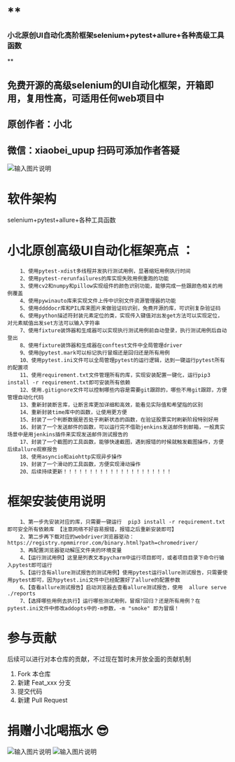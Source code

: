 #  **

### 小北原创UI自动化高阶框架selenium+pytest+allure+各种高级工具函数
** 

## 免费开源的高级selenium的UI自动化框架，开箱即用，复用性高，可适用任何web项目中
## 原创作者：小北
## 微信：xiaobei_upup   扫码可添加作者答疑
![输入图片说明](screenshots/888f3f9e1e8bd0a003aac3d204afaa8.jpg)

# 软件架构
selenium+pytest+allure+各种工具函数

# 小北原创高级UI自动化框架亮点 ：
        1、使用pytest-xdist多线程并发执行测试用例，显著缩短用例执行时间
        2、使用pytest-rerunfailures的库实现失败用例重跑的功能
        3、使用cv2和numpy和pillow实现组件的颜色识别功能，能够完成一些跟颜色相关的用例覆盖
        4、使用pywinauto库来实现文件上传中识别文件资源管理器的功能
        5、使用ddddocr库和PIL库来图片来做验证码识别，免费开源的库，可识别复杂验证码
        6、使用python描述符封装元素定位的类，实现传入键值对出发get方法可以实现定位，对元素赋值出发set方法可以输入字符串
        7、使用fixture装饰器和生成器可以实现执行测试用例前自动登录，执行测试用例后自动登出
        8、使用fixture装饰器和生成器在conftest文件中全局管理driver
        9、使用@pytest.mark可以标记执行冒烟还是回归还是所有用例
        10、使用pytest.ini文件可以全局管理pytest的运行逻辑，达到一键运行pytest所有的配置项
        11、使用requirement.txt文件管理所有的库，实现安装配置一键化，运行pip3 install -r requirement.txt即可安装所有依赖
        12、使用.gitignore文件可以控制哪些内容是需要git跟踪的，哪些不用git跟踪，方便管理自动化代码
        13、重新封装断言库，让断言库更加详细和高效，能看见实际值和希望指的区别
        14、重新封装time库中的函数，让使用更方便
        15、封装了一个判断数据是否处于刷新状态的函数，在验证股票实时刷新阶段特别好用
        16、封装了一个发送邮件的函数，可以运行完不借助jenkins发送邮件到邮箱，一般真实场景中是用jenkins插件来实现发送邮件测试报告的
        17、封装了一个截图的工具函数，能够快速截图，遇到报错的时候就触发截图操作，方便后续allure观察报告
        18、使用asyncio和aiohttp实现异步操作
        19、封装了一个滑动的工具函数，方便实现滑动操作
        20、后续持续更新！！！！！！！！！！！！！！！！！！！！！

# 框架安装使用说明
        1、第一步先安装对应的库，只需要一键运行  pip3 install -r requirement.txt 即可安全所有依赖库 【注意网络不好容易报错，报错之后重新安装即可】
        2、第二步再下载对应的webdriver浏览器驱动： https://registry.npmmirror.com/binary.html?path=chromedriver/
        3、再配置浏览器驱动解压文件夹的环境变量
        4、【运行测试用例】这里是列表文本pycharm中运行项目即可，或者项目目录下命令行输入pytest即可运行
        5、【运行含有allure测试报告的测试用例】使用pytest运行allure测试报告，只需要使用pytest即可，因为pytest.ini文件中已经配置好了allure的配置参数
        6、【查看allure测试报告】启动浏览器去查看allure测试报告，使用  allure serve ./reports
        7、【选择哪些用例去执行】运行哪些测试用例，冒烟?回归？还是所有用例？在pytest.ini文件中修改addopts中的-m参数，-m "smoke" 即为冒烟！

# 参与贡献
后续可以进行对本仓库的贡献，不过现在暂时未开放全面的贡献机制
1.  Fork 本仓库
2.  新建 Feat_xxx 分支
3.  提交代码
4.  新建 Pull Request

# 捐赠小北喝瓶水 :sunglasses: 
![输入图片说明](screenshots/%E6%94%AF%E4%BB%98%E5%AE%9D%E6%94%AF%E4%BB%98%E7%A0%81.jpg)
![输入图片说明](%E5%BE%AE%E4%BF%A1%E6%94%AF%E4%BB%98%E7%A0%81.jpg)
